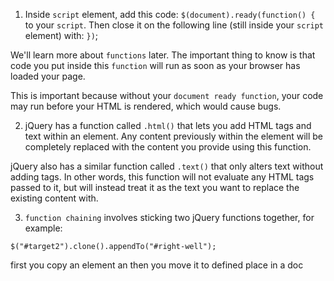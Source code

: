 1. Inside `script` element, add this code: `$(document).ready(function() { `to your `script`. Then close it on the following line (still inside your `script` element) with: `})`;

We'll learn more about `functions` later. The important thing to know is that code you put inside this `function` will run as soon as your browser has loaded your page.

This is important because without your `document ready function`, your code may run before your HTML is rendered, which would cause bugs.

2. jQuery has a function called `.html()` that lets you add HTML tags and text within an element. Any content previously within the element will be completely replaced with the content you provide using this function.


jQuery also has a similar function called `.text()` that only alters text without adding tags. In other words, this function will not evaluate any HTML tags passed to it, but will instead treat it as the text you want to replace the existing content with.

3. `function chaining` involves sticking two jQuery functions together, for example:
```
$("#target2").clone().appendTo("#right-well");
```
first you copy an element an then you move it to defined place in a doc